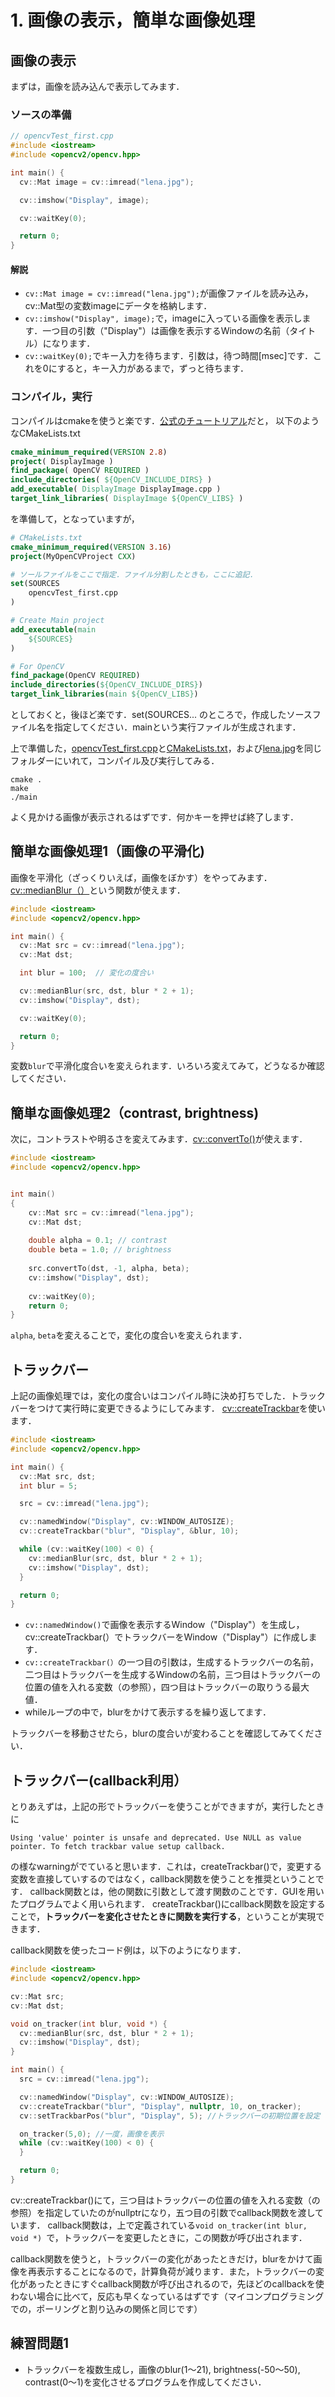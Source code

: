 # 1. 画像の表示，簡単な画像処理

## 画像の表示

まずは，画像を読み込んで表示してみます．

### ソースの準備

```opencvTest_first.cpp
// opencvTest_first.cpp
#include <iostream>
#include <opencv2/opencv.hpp>

int main() {
  cv::Mat image = cv::imread("lena.jpg");

  cv::imshow("Display", image);

  cv::waitKey(0);

  return 0;
}
```

#### 解説

- `cv::Mat image = cv::imread("lena.jpg");`が画像ファイルを読み込み，cv::Mat型の変数imageにデータを格納します．
- `cv::imshow("Display", image);`で，imageに入っている画像を表示します．一つ目の引数（"Display"）は画像を表示するWindowの名前（タイトル）になります．
- `cv::waitKey(0);`でキー入力を待ちます．引数は，待つ時間[msec]です．これを0にすると，キー入力があるまで，ずっと待ちます．

### コンパイル，実行

コンパイルはcmakeを使うと楽です．[公式のチュートリアル](https://docs.opencv.org/4.2.0/db/df5/tutorial_linux_gcc_cmake.html)だと，
以下のようなCMakeLists.txt

```cmake
cmake_minimum_required(VERSION 2.8)
project( DisplayImage )
find_package( OpenCV REQUIRED )
include_directories( ${OpenCV_INCLUDE_DIRS} )
add_executable( DisplayImage DisplayImage.cpp )
target_link_libraries( DisplayImage ${OpenCV_LIBS} )
```
を準備して，となっていますが，

```cmake
# CMakeLists.txt
cmake_minimum_required(VERSION 3.16)
project(MyOpenCVProject CXX)

# ソールファイルをここで指定．ファイル分割したときも，ここに追記．
set(SOURCES
    opencvTest_first.cpp
)

# Create Main project
add_executable(main
    ${SOURCES}
)

# For OpenCV
find_package(OpenCV REQUIRED)
include_directories(${OpenCV_INCLUDE_DIRS})
target_link_libraries(main ${OpenCV_LIBS})
```
としておくと，後ほど楽です．set(SOURCES... のところで，作成したソースファイル名を指定してください．mainという実行ファイルが生成されます．


上で準備した，[opencvTest_first.cpp](opencvTest_first.cpp)と[CMakeLists.txt](CMakeLists.txt)，および[lena.jpg](lena.jpg)を同じフォルダーにいれて，コンパイル及び実行してみる．

```
cmake .
make
./main
```

よく見かける画像が表示されるはずです．何かキーを押せば終了します．

## 簡単な画像処理1（画像の平滑化)

画像を平滑化（ざっくりいえば，画像をぼかす）をやってみます．[cv::medianBlur（）](https://docs.opencv.org/4.2.0/d4/d86/group__imgproc__filter.html#ga564869aa33e58769b4469101aac458f9)という関数が使えます．

```cpp
#include <iostream>
#include <opencv2/opencv.hpp>

int main() {
  cv::Mat src = cv::imread("lena.jpg");
  cv::Mat dst;

  int blur = 100;  // 変化の度合い 

  cv::medianBlur(src, dst, blur * 2 + 1);
  cv::imshow("Display", dst);

  cv::waitKey(0);

  return 0;
}
```

変数`blur`で平滑化度合いを変えられます．いろいろ変えてみて，どうなるか確認してください．


## 簡単な画像処理2（contrast, brightness)

次に，コントラストや明るさを変えてみます．[cv::convertTo()](https://docs.opencv.org/4.2.0/d3/d63/classcv_1_1Mat.html#adf88c60c5b4980e05bb556080916978b)が使えます．

```cpp
#include <iostream>
#include <opencv2/opencv.hpp>


int main()
{
    cv::Mat src = cv::imread("lena.jpg");
    cv::Mat dst;
  
    double alpha = 0.1; // contrast 
    double beta = 1.0; // brightness
     
    src.convertTo(dst, -1, alpha, beta);  
    cv::imshow("Display", dst);
    
    cv::waitKey(0);
    return 0;
}
```

`alpha`, `beta`を変えることで，変化の度合いを変えられます．

## トラックバー

上記の画像処理では，変化の度合いはコンパイル時に決め打ちでした．トラックバーをつけて実行時に変更できるようにしてみます．
[cv::createTrackbar](https://docs.opencv.org/4.2.0/d7/dfc/group__highgui.html#gaf78d2155d30b728fc413803745b67a9b)を使います．

```cpp
#include <iostream>
#include <opencv2/opencv.hpp>

int main() {
  cv::Mat src, dst;
  int blur = 5;

  src = cv::imread("lena.jpg");

  cv::namedWindow("Display", cv::WINDOW_AUTOSIZE);
  cv::createTrackbar("blur", "Display", &blur, 10);

  while (cv::waitKey(100) < 0) {
    cv::medianBlur(src, dst, blur * 2 + 1);
    cv::imshow("Display", dst);
  }

  return 0;
}
```

- `cv::namedWindow()`で画像を表示するWindow（"Display"）を生成し， cv::createTrackbar(）でトラックバーをWindow（"Display"）に作成します．
- `cv::createTrackbar(）`の一つ目の引数は，生成するトラックバーの名前， 二つ目はトラックバーを生成するWindowの名前，三つ目はトラックバーの位置の値を入れる変数（の参照），四つ目はトラックバーの取りうる最大値．
- whileループの中で，blurをかけて表示するを繰り返してます．

トラックバーを移動させたら，blurの度合いが変わることを確認してみてください．

## トラックバー(callback利用）

とりあえずは，上記の形でトラックバーを使うことができますが，実行したときに
```
Using 'value' pointer is unsafe and deprecated. Use NULL as value pointer. To fetch trackbar value setup callback.
```
の様なwarningがでていると思います．これは，createTrackbar()で，変更する変数を直接していするのではなく，callback関数を使うことを推奨ということです．
callback関数とは，他の関数に引数として渡す関数のことです．GUIを用いたプログラムでよく用いられます．
createTrackbar()にcallback関数を設定することで，**トラックバーを変化させたときに関数を実行する**，ということが実現できます．


callback関数を使ったコード例は，以下のようになります．

```cpp
#include <iostream>
#include <opencv2/opencv.hpp>

cv::Mat src;
cv::Mat dst;

void on_tracker(int blur, void *) {
  cv::medianBlur(src, dst, blur * 2 + 1);
  cv::imshow("Display", dst);
}

int main() {
  src = cv::imread("lena.jpg");

  cv::namedWindow("Display", cv::WINDOW_AUTOSIZE);
  cv::createTrackbar("blur", "Display", nullptr, 10, on_tracker);
  cv::setTrackbarPos("blur", "Display", 5); //トラックバーの初期位置を設定

  on_tracker(5,0); //一度，画像を表示
  while (cv::waitKey(100) < 0) {
  }

  return 0;
}
```

cv::createTrackbar()にて，三つ目はトラックバーの位置の値を入れる変数（の参照）を指定していたのがnullptrになり，五つ目の引数でcallback関数を渡しています．
callback関数は，上で定義されている`void on_tracker(int blur, void *) `で，トラックバーを変更したときに，この関数が呼び出されます．

callback関数を使うと，トラックバーの変化があったときだけ，blurをかけて画像を再表示することになるので，計算負荷が減ります．また，トラックバーの変化があったときにすぐcallback関数が呼び出されるので，先ほどのcallbackを使わない場合に比べて，反応も早くなっているはずです（マイコンプログラミングでの，ポーリングと割り込みの関係と同じです）

## 練習問題1

- トラックバーを複数生成し，画像のblur(1〜21), brightness(-50〜50), contrast(0〜1)を変化させるプログラムを作成してください．

